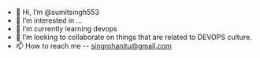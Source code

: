 - 👋 Hi, I’m @sumitsingh553
- 👀 I’m interested in ...
- 🌱 I’m currently learning devops 
- 💞️ I’m looking to collaborate on things that are related to DEVOPS culture.
- 📫 How to reach me -- singrohanitu@gmail.com

<!---
sumitsingh553/sumitsingh553 is a ✨ special ✨ repository because its `README.md` (this file) appears on your GitHub profile.
You can click the Preview link to take a look at your changes.
--->
